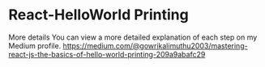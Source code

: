 # React-HelloWorld Printing

More details You can view a more detailed explanation of each step on my Medium profile. https://medium.com/@gowrikalimuthu2003/mastering-react-js-the-basics-of-hello-world-printing-209a9abafc29
